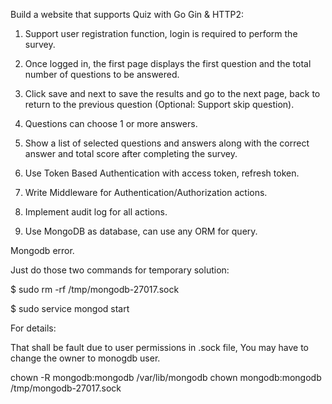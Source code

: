 Build a website that supports Quiz with Go Gin & HTTP2: 

1. Support user registration function, login is required to perform the survey. 
	
2. Once logged in, the first page displays the first question and the total number of questions to be answered.
	
3. Click save and next to save the results and go to the next page, back to return to the previous question (Optional: Support skip question).
	
4. Questions can choose 1 or more answers.
	
5. Show a list of selected questions and answers along with the correct answer and total score after completing the survey. 
	
6. Use Token Based Authentication with access token, refresh token. 
	
7. Write Middleware for Authentication/Authorization actions. 
	
8. Implement audit log for all actions. 
	
9. Use MongoDB as database, can use any ORM for query.


Mongodb error. 

Just do those two commands for temporary solution:

$ sudo rm -rf /tmp/mongodb-27017.sock

$ sudo service mongod start

For details:

That shall be fault due to user permissions in .sock file, You may have to change the owner to monogdb user.

chown -R mongodb:mongodb /var/lib/mongodb
chown mongodb:mongodb /tmp/mongodb-27017.sock